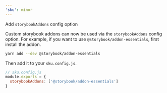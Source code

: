 ```yaml
---
'sku': minor
---
```


Add `storybookAddons` config option

Custom storybook addons can now be used via the `storybookAddons` config option. For example, if you want to use `@storybook/addon-essentials`, first install the addon.

```bash
yarn add --dev @storybook/addon-essentials
```

Then add it to your `sku.config.js`.

```js
// sku.config.js
module.exports = {
  storybookAddons: ['@storybook/addon-essentials']
}
```